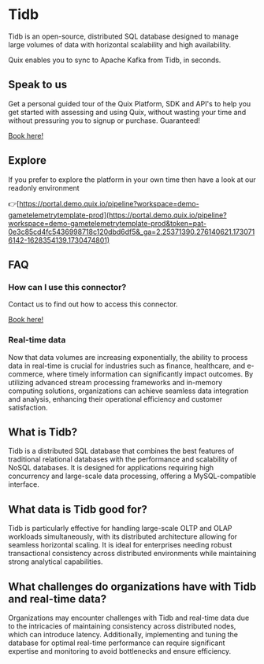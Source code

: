 <!-- START MARKDOWN -->
<!--[tech-name]-->
# Tidb

<!--[ai-blurb-about-tech]-->
Tidb is an open-source, distributed SQL database designed to manage large volumes of data with horizontal scalability and high availability.

Quix enables you to sync to Apache Kafka <span id="to_or_from">from</span> <span id="techname">Tidb</span>, in seconds.

## Speak to us

Get a personal guided tour of the Quix Platform, SDK and API's to help you get started with assessing and using Quix, without wasting your time and without pressuring you to signup or purchase. Guaranteed!

[Book here!](https://share.hsforms.com/1iW0TmZzKQMChk0lxd_tGiw4yjw2?__hstc=175542013.19c333c2ae8002be5fbc6a17a447e442.1730474801833.1730474801833.1730716142494.2&__hssc=175542013.2.1730716142494&__hsfp=3927774151)


## Explore

If you prefer to explore the platform in your own time then have a look at our readonly environment

👉[https://portal.demo.quix.io/pipeline?workspace=demo-gametelemetrytemplate-prod](https://portal.demo.quix.io/pipeline?workspace=demo-gametelemetrytemplate-prod&token=pat-0e3c85cd4fc5436998718c120dbd6df5&_ga=2.25371390.276140621.1730716142-1628354139.1730474801)


## FAQ 

### How can I use this connector?

Contact us to find out how to access this connector.

[Book here!](https://share.hsforms.com/1iW0TmZzKQMChk0lxd_tGiw4yjw2?__hstc=175542013.19c333c2ae8002be5fbc6a17a447e442.1730474801833.1730474801833.1730716142494.2&__hssc=175542013.2.1730716142494&__hsfp=3927774151)

### Real-time data

Now that data volumes are increasing exponentially, the ability to process data in real-time is crucial for industries such as finance, healthcare, and e-commerce, where timely information can significantly impact outcomes. By utilizing advanced stream processing frameworks and in-memory computing solutions, organizations can achieve seamless data integration and analysis, enhancing their operational efficiency and customer satisfaction.

## What is <span id="techname">Tidb</span>?

<!--[tech-seo-text]-->
Tidb is a distributed SQL database that combines the best features of traditional relational databases with the performance and scalability of NoSQL databases. It is designed for applications requiring high concurrency and large-scale data processing, offering a MySQL-compatible interface.

## What data is <span id="techname">Tidb</span> good for?

<!--[tech-data-seo-text]-->
Tidb is particularly effective for handling large-scale OLTP and OLAP workloads simultaneously, with its distributed architecture allowing for seamless horizontal scaling. It is ideal for enterprises needing robust transactional consistency across distributed environments while maintaining strong analytical capabilities.

## What challenges do organizations have with <span id="techname">Tidb</span> and real-time data?

<!--[tech-challenges-seo-text]-->
Organizations may encounter challenges with Tidb and real-time data due to the intricacies of maintaining consistency across distributed nodes, which can introduce latency. Additionally, implementing and tuning the database for optimal real-time performance can require significant expertise and monitoring to avoid bottlenecks and ensure efficiency.
<!-- END MARKDOWN -->